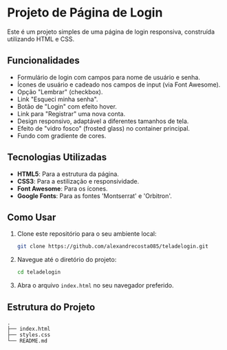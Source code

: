 # Projeto de Página de Login

Este é um projeto simples de uma página de login responsiva, construída utilizando HTML e CSS.

## Funcionalidades

- Formulário de login com campos para nome de usuário e senha.
- Ícones de usuário e cadeado nos campos de input (via Font Awesome).
- Opção "Lembrar" (checkbox).
- Link "Esqueci minha senha".
- Botão de "Login" com efeito hover.
- Link para "Registrar" uma nova conta.
- Design responsivo, adaptável a diferentes tamanhos de tela.
- Efeito de "vidro fosco" (frosted glass) no container principal.
- Fundo com gradiente de cores.

## Tecnologias Utilizadas

- **HTML5**: Para a estrutura da página.
- **CSS3**: Para a estilização e responsividade.
- **Font Awesome**: Para os ícones.
- **Google Fonts**: Para as fontes 'Montserrat' e 'Orbitron'.

## Como Usar

1. Clone este repositório para o seu ambiente local:
   ```bash
   git clone https://github.com/alexandrecosta085/teladelogin.git
   ```
2. Navegue até o diretório do projeto:
   ```bash
   cd teladelogin
   ```
3. Abra o arquivo `index.html` no seu navegador preferido.

## Estrutura do Projeto

```
.
├── index.html
├── styles.css
└── README.md
```
